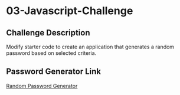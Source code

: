 # 03-Javascript-Challenge

## Challenge Description
Modify starter code to create an application that generates a random password based on selected criteria.

## Password Generator Link
[Random Password Generator](https://marco-leiva.github.io/03-Javascript-Challenge/)
